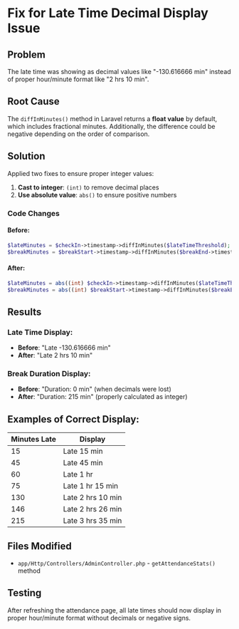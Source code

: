 # Fix for Late Time Decimal Display Issue

## Problem
The late time was showing as decimal values like "-130.616666 min" instead of proper hour/minute format like "2 hrs 10 min".

## Root Cause
The `diffInMinutes()` method in Laravel returns a **float value** by default, which includes fractional minutes. Additionally, the difference could be negative depending on the order of comparison.

## Solution
Applied two fixes to ensure proper integer values:

1. **Cast to integer**: `(int)` to remove decimal places
2. **Use absolute value**: `abs()` to ensure positive numbers

### Code Changes

#### Before:
```php
$lateMinutes = $checkIn->timestamp->diffInMinutes($lateTimeThreshold);
$breakMinutes = $breakStart->timestamp->diffInMinutes($breakEnd->timestamp);
```

#### After:
```php
$lateMinutes = abs((int) $checkIn->timestamp->diffInMinutes($lateTimeThreshold));
$breakMinutes = abs((int) $breakStart->timestamp->diffInMinutes($breakEnd->timestamp));
```

## Results

### Late Time Display:
- **Before**: "Late -130.616666 min"
- **After**: "Late 2 hrs 10 min"

### Break Duration Display:
- **Before**: "Duration: 0 min" (when decimals were lost)
- **After**: "Duration: 215 min" (properly calculated as integer)

## Examples of Correct Display:

| Minutes Late | Display |
|--------------|---------|
| 15 | Late 15 min |
| 45 | Late 45 min |
| 60 | Late 1 hr |
| 75 | Late 1 hr 15 min |
| 130 | Late 2 hrs 10 min |
| 146 | Late 2 hrs 26 min |
| 215 | Late 3 hrs 35 min |

## Files Modified
- `app/Http/Controllers/AdminController.php` - `getAttendanceStats()` method

## Testing
After refreshing the attendance page, all late times should now display in proper hour/minute format without decimals or negative signs.
